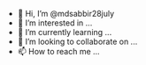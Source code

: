 - 👋 Hi, I’m @mdsabbir28july
- 👀 I’m interested in ...
- 🌱 I’m currently learning ...
- 💞️ I’m looking to collaborate on ...
- 📫 How to reach me ...

<!---
mdsabbir28july/mdsabbir28july is a ✨ special ✨ repository because its `README.md` (this file) appears on your GitHub profile.
You can click the Preview link to take a look at your changes.
--->
